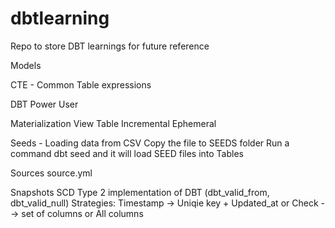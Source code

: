 # dbtlearning
Repo to store DBT learnings for future reference

Models 

CTE - Common Table expressions 

DBT Power User

Materialization
View 
Table
Incremental 
Ephemeral

Seeds - Loading data from CSV
Copy the file to SEEDS folder 
Run a command dbt seed and it will load SEED files into Tables 

Sources 
source.yml

Snapshots
SCD Type 2 implementation of DBT (dbt_valid_from, dbt_valid_null)
Strategies: Timestamp -> Uniqie key + Updated_at or Check --> set of columns or All columns
